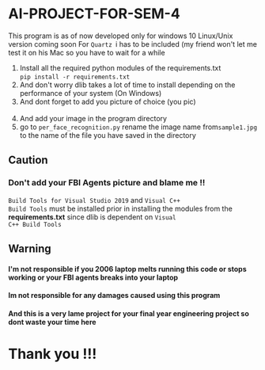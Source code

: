 # AI-PROJECT-FOR-SEM-4
This program is as of now developed only for windows 10 
Linux/Unix version coming soon 
For <code>Quartz </code>i has to be included (my friend won't let me test it on his Mac so you have to wait for a while 
<ol>
  <li>Install all the required python modules of the requirements.txt <br>
    <code>pip install -r requirements.txt</code> </li>
  <li>And don't worry dlib takes a lot of time to install depending on the performance of your system (On Windows)</li>

  <li>And dont forget to add you picture of choice (you pic) </li><br>
  
  <li>And add your image in the program directory</li>
  <li>go to <code>per_face_recognition.py</code> rename the image name from<code>sample1.jpg</code> to the name of the file you have saved in the directory
</ol>

## Caution
 ### Don't add your FBI Agents picture and blame me !!
<code>Build Tools for Visual Studio 2019</code> and <code>Visual C++ Build Tools</code> must be installed prior in installing the modules from the <b>requirements.txt</b> since dlib is dependent on <code>Visual C++ Build Tools</code>

## Warning 
#### I'm not responsible if you 2006 laptop melts running this code or stops working or your FBI agents breaks into your laptop 
#### Im not responsible for any damages caused using this program
#### And this is a very lame project for your final year engineering project so dont waste your time here
# Thank you !!!
